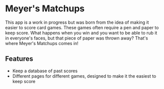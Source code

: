 # Meyer's Matchups

This app is a work in progress but was born from the idea of making it easier to score card games. These games often require a pen and paper to keep score. What happens when you win and you want to be able to rub it in everyone's faces, but that piece of paper was thrown away? That's where Meyer's Matchups comes in! 

## Features
- Keep a database of past scores
- Different pages for different games, designed to make it the easiest to keep score
